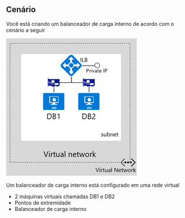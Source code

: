 ## <a name="scenario"></a>Cenário

Você está criando um balanceador de carga interno de acordo com o cenário a seguir

![DESCRIÇÃO DA IMAGEM](./media/load-balancer-get-started-ilb-scenario-include/figure1.png)

Um balanceador de carga interno está configurado em uma rede virtual

* 2 máquinas virtuais chamadas DB1 e DB2
* Pontos de extremidade
* Balanceador de carga interno


<!--HONumber=Nov16_HO2-->


